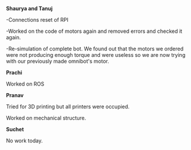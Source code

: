 **Shaurya and Tanuj** 

-Connections reset of RPI

-Worked on the code of motors again and removed errors and checked it again. 

-Re-simulation of complete bot. We found out that the motors we ordered were not producing enough torque and were useless so we are now trying with our previously made omnibot's motor. 



**Prachi** 

Worked on ROS



**Pranav**

Tried for 3D printing but all printers were occupied. 

Worked on mechanical structure. 



**Suchet**

No work today.

